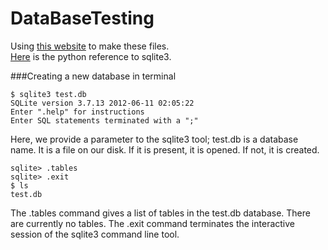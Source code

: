 # DataBaseTesting
Using [this website](https://goo.gl/j1Oril) to make these files.                                                                 
[Here](https://goo.gl/QS6FHO) is the python reference to sqlite3.

###Creating a new database in terminal
~~~~
$ sqlite3 test.db
SQLite version 3.7.13 2012-06-11 02:05:22
Enter ".help" for instructions
Enter SQL statements terminated with a ";"
~~~~
Here, we provide a parameter to the sqlite3 tool; test.db is a database name. It is a file on our disk. If it is present, it is opened. If not, it is created.
~~~~
sqlite> .tables
sqlite> .exit
$ ls
test.db
~~~~
The .tables command gives a list of tables in the test.db database. There are currently no tables. The .exit command terminates the interactive session of the sqlite3 command line tool.
